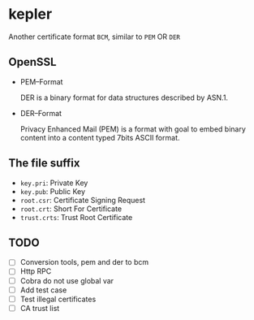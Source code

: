 # kepler

Another certificate format `BCM`, similar to `PEM` OR `DER`

## OpenSSL

* PEM–Format
  
  DER is a binary format for data structures described by ASN.1.

* DER–Format

  Privacy Enhanced Mail (PEM) is a format with goal to embed binary content into a content typed 7bits ASCII format.
  
## The file suffix

* `key.pri`: Private Key
* `key.pub`: Public Key
* `root.csr`: Certificate Signing Request
* `root.crt`: Short For Certificate
* `trust.crts`: Trust Root Certificate


## TODO
 
 - [ ] Conversion tools, pem and der to bcm 
 - [ ] Http RPC
 - [ ] Cobra do not use global var
 - [ ] Add test case
 - [ ] Test illegal certificates
 - [ ] CA trust list
